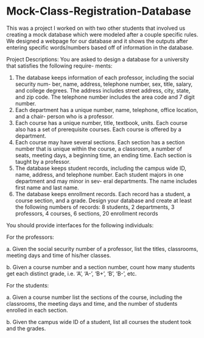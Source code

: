 # Mock-Class-Registration-Database
This was a project I worked on with two other students that involved us creating a mock database which were modeled after a couple specific rules. We designed a webpage for our database and it shows the outputs after entering specific words/numbers based off of information in the database.


Project Descriptions:
You are asked to design a database for a university that satisfies the following require-
ments:
1. The database keeps information of each professor, including the social security num-
ber, name, address, telephone number, sex, title, salary, and college degrees. The address
includes street address, city, state, and zip code. The telephone number includes the
area code and 7 digit number.
2. Each department has a unique number, name, telephone, office location, and a chair-
person who is a professor.
3. Each course has a unique number, title, textbook, units. Each course also has a set
of prerequisite courses. Each course is offered by a department.
4. Each course may have several sections. Each section has a section number that is
unique within the course, a classroom, a number of seats, meeting days, a beginning
time, an ending time. Each section is taught by a professor.
5. The database keeps student records, including the campus wide ID, name, address,
and telephone number. Each student majors in one department and may minor in sev-
eral departments. The name includes first name and last name.
6. The database keeps enrollment records. Each record has a student, a course section,
and a grade.
Design your database and create at least the following numbers of records:
8 students, 2 departments, 3 professors,
4 courses, 6 sections, 20 enrollment records

You should provide interfaces for the following individuals:

For the professors:

a. Given the social security number of a professor, list the titles, classrooms, meeting
days and time of his/her classes.

b. Given a course number and a section number, count how many students get each
distinct grade, i.e. ‘A’, ‘A-’, ‘B+’, ‘B’, ‘B-’, etc.

For the students:

a. Given a course number list the sections of the course, including the classrooms, the
meeting days and time, and the number of students enrolled in each section.

b. Given the campus wide ID of a student, list all courses the student took and the
grades.
